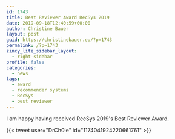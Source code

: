 ```yaml
---
id: 1743
title: Best Reviewer Award RecSys 2019
date: 2019-09-18T12:40:59+00:00
author: Christine Bauer
layout: post
guid: https://christinebauer.eu/?p=1743
permalink: /?p=1743
zincy_lite_sidebar_layout:
  - right-sidebar
profile: false
categories:
  - news
tags:
  - award
  - recommender systems
  - RecSys
  - best reviewer
---
```

I am happy having received RecSys 2019's Best Reviewer Award.

{{< tweet user="DrCh0le" id="1174041924220661761" >}}